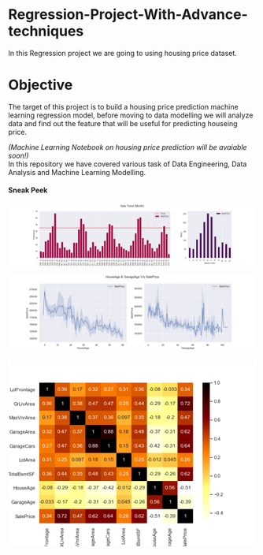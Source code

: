 # Regression-Project-With-Advance-techniques

In this Regression project we are going to using housing price dataset.

# Objective
The target of this project is to build a housing price prediction machine learning regression model, before moving to data modelling we will analyze data and find out the feature that will be useful for predicting houseing price.

_(Machine Learning Notebook on housing price prediction will be avaiable soon!)_ <br>
In this repository we have covered various task of Data Engineering, Data Analysis and Machine Learning Modelling.

#### Sneak Peek

![Sales Trend](https://raw.githubusercontent.com/CosmiX-6/regression-project-with-advance-techniques/master/output/graphs/02.png "Sales Trend")

![Age vs Price](https://raw.githubusercontent.com/CosmiX-6/regression-project-with-advance-techniques/master/output/graphs/03.png "Age vs Price")

![Correlation Heatmap](https://raw.githubusercontent.com/CosmiX-6/regression-project-with-advance-techniques/master/output/graphs/05.png "Correlation Heatmap")